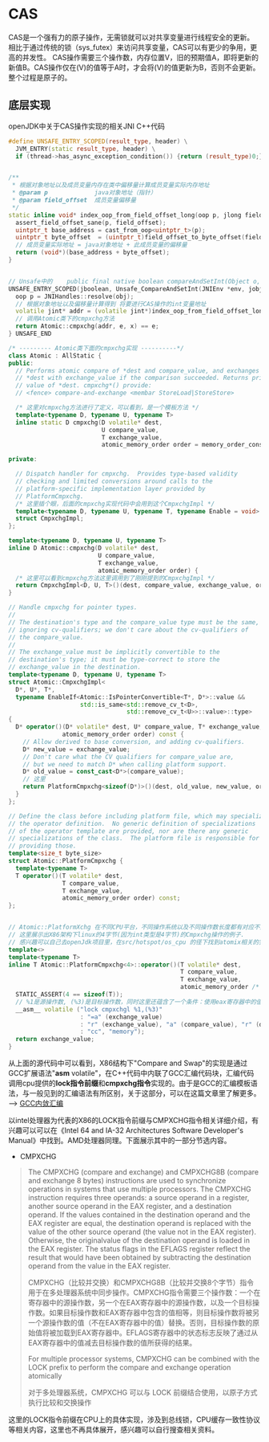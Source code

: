 # CAS

CAS是一个强有力的原子操作，无需锁就可以对共享变量进行线程安全的更新。相比于通过传统的锁（sys_futex）来访问共享变量，CAS可以有更少的争用，更高的并发性。
CAS操作需要三个操作数，内存位置V，旧的预期值A，即将更新的新值B。CAS操作仅在(V)的值等于A时，才会将(V)的值更新为B，否则不会更新。整个过程是原子的。


## 底层实现

openJDK中关于CAS操作实现的相关JNI C++代码

```c++
#define UNSAFE_ENTRY_SCOPED(result_type, header) \
  JVM_ENTRY(static result_type, header) \
  if (thread->has_async_exception_condition()) {return (result_type)0;}


/**
 * 根据对象地址以及成员变量内存在类中偏移量计算成员变量实际内存地址
 * @param p             java对象地址（指针）
 * @param field_offset  成员变量偏移量
 */
static inline void* index_oop_from_field_offset_long(oop p, jlong field_offset) {
  assert_field_offset_sane(p, field_offset);
  uintptr_t base_address = cast_from_oop<uintptr_t>(p);
  uintptr_t byte_offset  = (uintptr_t)field_offset_to_byte_offset(field_offset);
  // 成员变量实际地址 = java对象地址 + 此成员变量的偏移量
  return (void*)(base_address + byte_offset);
}


// Unsafe中的    public final native boolean compareAndSetInt(Object o, long offset, int expected, int x) 方法的入口
UNSAFE_ENTRY_SCOPED(jboolean, Unsafe_CompareAndSetInt(JNIEnv *env, jobject unsafe, jobject obj, jlong offset, jint e, jint x)) {
  oop p = JNIHandles::resolve(obj);
  // 根据对象地址以及偏移量计算得到 将要进行CAS操作的int变量地址
  volatile jint* addr = (volatile jint*)index_oop_from_field_offset_long(p, offset);
  // 调用Atomic类下的cmpxchg方法
  return Atomic::cmpxchg(addr, e, x) == e;
} UNSAFE_END

/* --------- Atomic类下面的cmpxchg实现 ----------*/
class Atomic : AllStatic {
public:
  // Performs atomic compare of *dest and compare_value, and exchanges
  // *dest with exchange_value if the comparison succeeded. Returns prior
  // value of *dest. cmpxchg*() provide:
  // <fence> compare-and-exchange <membar StoreLoad|StoreStore>

  /* 这里对cmpxchg方法进行了定义，可以看到，是一个模板方法 */
  template<typename D, typename U, typename T>
  inline static D cmpxchg(D volatile* dest,
                          U compare_value,
                          T exchange_value,
                          atomic_memory_order order = memory_order_conservative);

private:

  // Dispatch handler for cmpxchg.  Provides type-based validity
  // checking and limited conversions around calls to the
  // platform-specific implementation layer provided by
  // PlatformCmpxchg.
  /* 这里插个眼，后面的cmpxchg实现代码中会用到这个CmpxchgImpl */
  template<typename D, typename U, typename T, typename Enable = void>
  struct CmpxchgImpl;
};

template<typename D, typename U, typename T>
inline D Atomic::cmpxchg(D volatile* dest,
                         U compare_value,
                         T exchange_value,
                         atomic_memory_order order) {
  /* 这里可以看到cmpxchg方法这里调用到了刚刚提到的CmpxchgImpl */
  return CmpxchgImpl<D, U, T>()(dest, compare_value, exchange_value, order);
}

// Handle cmpxchg for pointer types.
//
// The destination's type and the compare_value type must be the same,
// ignoring cv-qualifiers; we don't care about the cv-qualifiers of
// the compare_value.
//
// The exchange_value must be implicitly convertible to the
// destination's type; it must be type-correct to store the
// exchange_value in the destination.
template<typename D, typename U, typename T>
struct Atomic::CmpxchgImpl<
  D*, U*, T*,
  typename EnableIf<Atomic::IsPointerConvertible<T*, D*>::value &&
                    std::is_same<std::remove_cv_t<D>,
                                 std::remove_cv_t<U>>::value>::type>
{
  D* operator()(D* volatile* dest, U* compare_value, T* exchange_value,
               atomic_memory_order order) const {
    // Allow derived to base conversion, and adding cv-qualifiers.
    D* new_value = exchange_value;
    // Don't care what the CV qualifiers for compare_value are,
    // but we need to match D* when calling platform support.
    D* old_value = const_cast<D*>(compare_value);
    // 这里
    return PlatformCmpxchg<sizeof(D*)>()(dest, old_value, new_value, order);
  }
};

// Define the class before including platform file, which may specialize
// the operator definition.  No generic definition of specializations
// of the operator template are provided, nor are there any generic
// specializations of the class.  The platform file is responsible for
// providing those.
template<size_t byte_size>
struct Atomic::PlatformCmpxchg {
  template<typename T>
  T operator()(T volatile* dest,
               T compare_value,
               T exchange_value,
               atomic_memory_order order) const;
};


// Atomic::PlatformXchg 在不同CPU平台，不同操作系统以及不同操作数长度都有对应不同的实现
// 这里展示出X86架构下linux的4字节(因为int类型是4字节)的Cmpxchg操作的例子.
// 感兴趣可以自己去openJdk项目里，在src/hotspot/os_cpu 的径下找到atomix相关的实现代码
template<>
template<typename T>
inline T Atomic::PlatformCmpxchg<4>::operator()(T volatile* dest,
                                                T compare_value,
                                                T exchange_value,
                                                atomic_memory_order /* order */) const {
  STATIC_ASSERT(4 == sizeof(T));
  // %1是源操作数, (%3)是目标操作数，同时这里还蕴含了一个条件：使用eax寄存器中的值作为另一个操作数。详见下文CMPXCHG指令介绍
  __asm__ volatile ("lock cmpxchgl %1,(%3)"
                    : "=a" (exchange_value)
                    : "r" (exchange_value), "a" (compare_value), "r" (dest)
                    : "cc", "memory");
  return exchange_value;
}
```
从上面的源代码中可以看到，X86结构下"Compare and Swap"的实现是通过GCC扩展语法"__asm__ volatile"，在C++代码中内联了GCC汇编代码块，汇编代码调用cpu提供的**lock指令前缀**和**cmpxchg指令**实现的。由于是GCC的汇编模板语法，与一般见到的汇编语法有所区别，关于这部分，可以在这篇文章里了解更多。 --> [GCC内敛汇编](https://www.jianshu.com/p/1782e14a0766)

以intel处理器为代表的X86的LOCK指令前缀与CMPXCHG指令相关详细介绍，有兴趣可以可以在《Intel 64 and IA-32 Architectures Software Developer's Manual》中找到。AMD处理器同理。下面展示其中的一部分节选内容。

- CMPXCHG

> The CMPXCHG (compare and exchange) and CMPXCHG8B (compare and exchange 8 bytes) instructions are used to synchronize operations in systems that use multiple processors. The CMPXCHG instruction requires three operands: a source operand in a register, another source operand in the EAX register, and a destination operand. If the values contained in the destination operand and the EAX register are equal, the destination operand is replaced with the value of the other source operand (the value not in the EAX register). Otherwise, the originalvalue of the destination operand is loaded in the EAX register. The status flags in the EFLAGS register reflect the result that would have been obtained by subtracting the destination operand from the value in the EAX register.
>
> CMPXCHG（比较并交换）和CMPXCHG8B（比较并交换8个字节）指令用于在多处理器系统中同步操作。CMPXCHG指令需要三个操作数：一个在寄存器中的源操作数，另一个在EAX寄存器中的源操作数，以及一个目标操作数。如果目标操作数和EAX寄存器中包含的值相等，则目标操作数将被另一个源操作数的值（不在EAX寄存器中的值）替换。否则，目标操作数的原始值将被加载到EAX寄存器中。EFLAGS寄存器中的状态标志反映了通过从EAX寄存器中的值减去目标操作数的值所获得的结果。
>
> For multiple processor systems, CMPXCHG can be combined with the LOCK prefix to perform the compare and exchange operation atomically
>
> 对于多处理器系统，CMPXCHG 可以与 LOCK 前缀结合使用，以原子方式执行比较和交换操作

这里的LOCK指令前缀在CPU上的具体实现，涉及到总线锁，CPU缓存一致性协议等相关内容，这里也不再具体展开，感兴趣可以自行搜查相关资料。